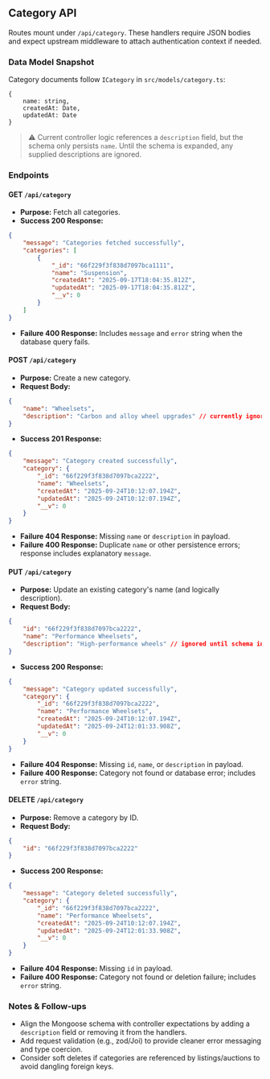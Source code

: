 ## Category API

Routes mount under `/api/category`. These handlers require JSON bodies and expect upstream middleware to attach authentication context if needed.

### Data Model Snapshot
Category documents follow `ICategory` in `src/models/category.ts`:

```
{
	name: string,
	createdAt: Date,
	updatedAt: Date
}
```

> ⚠️ Current controller logic references a `description` field, but the schema only persists `name`. Until the schema is expanded, any supplied descriptions are ignored.

### Endpoints

#### GET `/api/category`
- **Purpose:** Fetch all categories.
- **Success 200 Response:**

```json
{
	"message": "Categories fetched successfully",
	"categories": [
		{
			"_id": "66f229f3f838d7097bca1111",
			"name": "Suspension",
			"createdAt": "2025-09-17T18:04:35.812Z",
			"updatedAt": "2025-09-17T18:04:35.812Z",
			"__v": 0
		}
	]
}
```
- **Failure 400 Response:** Includes `message` and `error` string when the database query fails.

#### POST `/api/category`
- **Purpose:** Create a new category.
- **Request Body:**

```json
{
	"name": "Wheelsets",
	"description": "Carbon and alloy wheel upgrades" // currently ignored due to schema mismatch
}
```
- **Success 201 Response:**

```json
{
	"message": "Category created successfully",
	"category": {
		"_id": "66f229f3f838d7097bca2222",
		"name": "Wheelsets",
		"createdAt": "2025-09-24T10:12:07.194Z",
		"updatedAt": "2025-09-24T10:12:07.194Z",
		"__v": 0
	}
}
```
- **Failure 404 Response:** Missing `name` or `description` in payload.
- **Failure 400 Response:** Duplicate `name` or other persistence errors; response includes explanatory `message`.

#### PUT `/api/category`
- **Purpose:** Update an existing category's name (and logically description).
- **Request Body:**

```json
{
	"id": "66f229f3f838d7097bca2222",
	"name": "Performance Wheelsets",
	"description": "High-performance wheels" // ignored until schema includes this field
}
```
- **Success 200 Response:**

```json
{
	"message": "Category updated successfully",
	"category": {
		"_id": "66f229f3f838d7097bca2222",
		"name": "Performance Wheelsets",
		"createdAt": "2025-09-24T10:12:07.194Z",
		"updatedAt": "2025-09-24T12:01:33.908Z",
		"__v": 0
	}
}
```
- **Failure 404 Response:** Missing `id`, `name`, or `description` in payload.
- **Failure 400 Response:** Category not found or database error; includes `error` string.

#### DELETE `/api/category`
- **Purpose:** Remove a category by ID.
- **Request Body:**

```json
{
	"id": "66f229f3f838d7097bca2222"
}
```
- **Success 200 Response:**

```json
{
	"message": "Category deleted successfully",
	"category": {
		"_id": "66f229f3f838d7097bca2222",
		"name": "Performance Wheelsets",
		"createdAt": "2025-09-24T10:12:07.194Z",
		"updatedAt": "2025-09-24T12:01:33.908Z",
		"__v": 0
	}
}
```
- **Failure 404 Response:** Missing `id` in payload.
- **Failure 400 Response:** Category not found or deletion failure; includes `error` string.

### Notes & Follow-ups
- Align the Mongoose schema with controller expectations by adding a `description` field or removing it from the handlers.
- Add request validation (e.g., zod/Joi) to provide cleaner error messaging and type coercion.
- Consider soft deletes if categories are referenced by listings/auctions to avoid dangling foreign keys.

